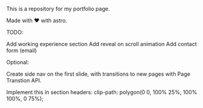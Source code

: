 This is a repository for my portfolio page.

Made with ♥ with astro.

TODO:

Add working experience section
Add reveal on scroll animation
Add contact form (email)

Optional:

Create side nav on the first slide, with transitions to new pages with Page Transtion API.

Implement this in section headers: clip-path: polygon(0 0, 100% 25%, 100% 100%, 0 75%);
